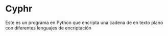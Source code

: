 # Cyphr
Este es un programa en Python que encripta una cadena de en texto plano con diferentes lenguajes de encriptación
